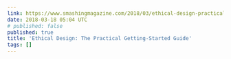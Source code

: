 ```yaml
---
link: https://www.smashingmagazine.com/2018/03/ethical-design-practical-getting-started-guide/
date: 2018-03-18 05:04 UTC
# published: false
published: true
title: 'Ethical Design: The Practical Getting-Started Guide'
tags: []
---
```



